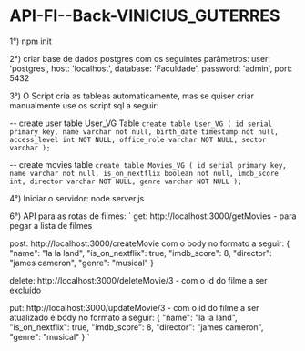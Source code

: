 # API-FI--Back-VINICIUS_GUTERRES
1°) npm init

2°) criar base de dados postgres com os seguintes parâmetros:
    user: 'postgres',
    host: 'localhost',
    database: 'Faculdade',
    password: 'admin',
    port: 5432

3°) O Script cria as tableas automaticamente, mas se quiser criar manualmente use os script sql a seguir:

-- create user table User_VG Table
`
create table User_VG (
	id serial primary key,
	name varchar not null,
	birth_date timestamp not null,
	access_level int NOT NULL,
	office_role varchar NOT NULL,
	sector varchar
);
`

-- create movies table 
`
create table Movies_VG (
	id serial primary key,
	name varchar not null,
	is_on_nextflix boolean not null,
	imdb_score int,
	director varchar NOT NULL,
	genre varchar NOT NULL
);
`

4°) Iniciar o servidor: node server.js

6°) API para as rotas de filmes:
`
get: http://localhost:3000/getMovies - para pegar a lista de filmes

post: http://localhost:3000/createMovie com o body no formato a seguir:
{
    "name": "la la land",
    "is_on_nextflix": true,
    "imdb_score": 8,
    "director": "james cameron",
    "genre": "musical"
}

delete: http://localhost:3000/deleteMovie/3 - com o id do filme a ser excluído

put: http://localhost:3000/updateMovie/3 - com o id do filme a ser atualizado e body no formato a seguir:
{
    "name": "la la land",
    "is_on_nextflix": true,
    "imdb_score": 8,
    "director": "james cameron",
    "genre": "musical"
}
`
